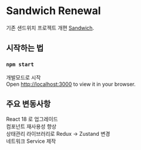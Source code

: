 # Sandwich Renewal

기존 샌드위치 프로젝트 개편 [Sandwich](https://sandwich.so).

## 시작하는 법

### `npm start`

개발모드로 시작\
Open [http://localhost:3000](http://localhost:3000) to view it in your browser.

## 주요 변동사항
React 18 로 업그레이드\
컴포넌트 재사용성 향상\
상태관리 라이브러리로 Redux -> Zustand 변경\
네트워크 Service 제작

